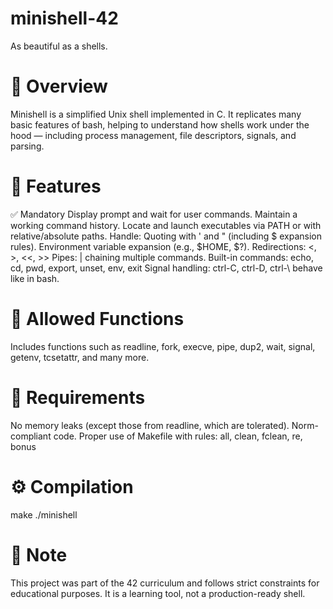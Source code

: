 # minishell-42
As beautiful as a shells.
# 🧠 Overview
Minishell is a simplified Unix shell implemented in C. It replicates many basic features of bash, helping to understand how shells work under the hood — including process management, file descriptors, signals, and parsing.
# 🚀 Features
✅ Mandatory
Display prompt and wait for user commands.
Maintain a working command history.
Locate and launch executables via PATH or with relative/absolute paths.
Handle:
Quoting with ' and " (including $ expansion rules).
Environment variable expansion (e.g., $HOME, $?).
Redirections: <, >, <<, >>
Pipes: | chaining multiple commands.
Built-in commands:
echo, cd, pwd, export, unset, env, exit
Signal handling:
ctrl-C, ctrl-D, ctrl-\ behave like in bash.
# 🧰 Allowed Functions
Includes functions such as readline, fork, execve, pipe, dup2, wait, signal, getenv, tcsetattr, and many more.
# 🧪 Requirements
No memory leaks (except those from readline, which are tolerated).
Norm-compliant code.
Proper use of Makefile with rules: all, clean, fclean, re, bonus
# ⚙️ Compilation
make
./minishell
# 📝 Note
This project was part of the 42 curriculum and follows strict constraints for educational purposes. It is a learning tool, not a production-ready shell.
